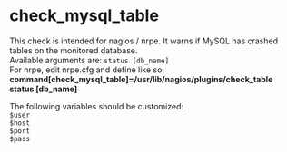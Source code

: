 check_mysql_table
=======

This check is intended for nagios / nrpe. It warns if MySQL has crashed tables on the monitored database.  
Available arguments are: ``status [db_name]``  
For nrpe, edit nrpe.cfg and define like so:  
**command[check_mysql_table]=/usr/lib/nagios/plugins/check_table status [db_name]**  

The following variables should be customized:  
``$user``  
``$host``  
``$port``  
``$pass``
